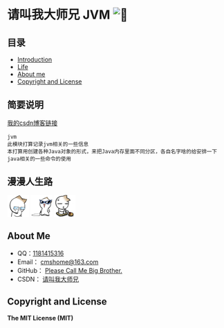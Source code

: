 # 请叫我大师兄 JVM ![:kiss:][lips]

## 目录
* [Introduction](#简要说明)
* [Life](#漫漫人生路)
* [About me](#about-me)
* [Copyright and License](#copyright-and-license)


## 简要说明
[我的csdn博客链接][CSDN]
```
jvm    
此模块打算记录jvm相关的一些信息  
本打算用创建各种Java对象的形式，来把Java内存里面不同分区，各自名字啥的给安排一下 
java相关的一些命令的使用   
```


## 漫漫人生路
![begin][start] ![going on][going on] ![going on][going on more]

## About Me
- QQ：[1181415316][CSDN_]
- Email：  [cmshome@163.com][Email]
- GitHub： [Please Call Me Big Brother.][Github]
- CSDN：   [请叫我大师兄][CSDN]

## Copyright and License
**The MIT License (MIT)**


[Email]:mailto:cmshome@163.com "我的邮箱"
[Github]:https://github.com/cmshome "我的GitHub"
[CSDN]:http://blog.csdn.net/qq_27093465?viewmode=contents "我的CSDN"
[CSDN_]:http://blog.csdn.net/qq_27093465?viewmode=contents "我的qq号"
[start]:https://github.com/cmshome/JavaNote/blob/master/md/src/main/java/com/lxk/imgs/me/1.gif "刚刚毕业，好好学习。"
[going on]:https://github.com/cmshome/JavaNote/blob/master/md/src/main/java/com/lxk/imgs/me/2.gif "渐入佳境，高调装逼。"
[going on more]:https://github.com/cmshome/JavaNote/blob/master/md/src/main/java/com/lxk/imgs/me/3.gif "最高境界，低调低调。"
[lips]:https://github.com/jsw0528/rails_emoji/raw/master/vendor/assets/images/emojis/kiss.png "烈焰红唇"

